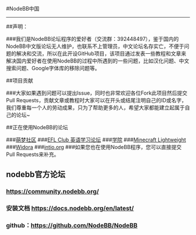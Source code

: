#NodeBB中国

---

##声明：

###我们是NodeBB论坛程序的爱好者（交流群：392448497），鉴于国内的NodeBB中文版论坛无人维护，也联系不上管理员，中文论坛名存实亡，不便于问题的解决和交流，所以在此开设GitHub项目，该项目通过发表一些教程和文章来解决国内爱好者在使用NodeBB的过程中所遇到的一些问题，比如汉化问题、中文搜索问题、Google字体库的移除问题等。

##项目贡献

###大家如果遇到问题可以提出Issue，同时也非常欢迎各位Fork此项目然后提交Pull Requests，贡献文章或教程时大家可以在开头或结尾注明自己的ID或名字，我们尊重每一个人的劳动成果，只为了帮助更多的人，希望大家都能建立起属于自己的论坛~

##正在使用NodeBB的论坛

###[萌梦社区](http://qtdream.com/ "萌梦社区")
###[EFL Club 英语学习论坛](http://forum.eflclub.me/ "EFL Club")
###[学院](http://xueyuan.me "学院")
###[Minecraft Lightweight](http://mc.soaryun.com/ "Minecraft Lightweight")
###[Widora](http://sns.widora.io "Widora")
###[intio.org](http://intio.org/ "intio.org")
###如果您也在使用NodeBB程序，您可以直接提交Pull Requests来补充。

## nodebb官方论坛

### https://community.nodebb.org/
### 安装文档 https://docs.nodebb.org/en/latest/
### github：https://github.com/NodeBB/NodeBB
